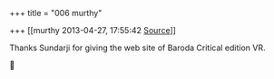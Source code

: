 +++
title = "006 murthy"

+++
[[murthy	2013-04-27, 17:55:42 [Source](https://groups.google.com/g/samskrita/c/G3z9vLG6ybU)]]



Thanks Sundarji for giving the web site of Baroda Critical edition VR.



